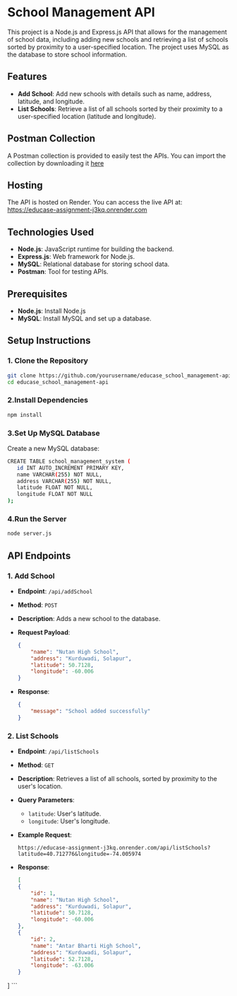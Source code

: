 # School Management API

This project is a Node.js and Express.js API that allows for the management of school data, including adding new schools and retrieving a list of schools sorted by proximity to a user-specified location. The project uses MySQL as the database to store school information.

## Features

- **Add School**: Add new schools with details such as name, address, latitude, and longitude.
- **List Schools**: Retrieve a list of all schools sorted by their proximity to a user-specified location (latitude and longitude).

## Postman Collection
A Postman collection is provided to easily test the APIs. You can import the collection by downloading it [here](assets/Educase.postman_collection.json)

## Hosting
The API is hosted on Render. You can access the live API at: https://educase-assignment-j3kq.onrender.com


## Technologies Used

- **Node.js**: JavaScript runtime for building the backend.
- **Express.js**: Web framework for Node.js.
- **MySQL**: Relational database for storing school data.
- **Postman**: Tool for testing APIs.

## Prerequisites

- **Node.js**: Install Node.js
- **MySQL**: Install MySQL and set up a database.

## Setup Instructions

### 1. Clone the Repository

```bash
git clone https://github.com/yourusername/educase_school_management-api.git
cd educase_school_management-api
```

### 2.Install Dependencies

```bash
npm install
```
### 3.Set Up MySQL Database
 Create a new MySQL database:

 ```bash
CREATE TABLE school_management_system (
    id INT AUTO_INCREMENT PRIMARY KEY,
    name VARCHAR(255) NOT NULL,
    address VARCHAR(255) NOT NULL,
    latitude FLOAT NOT NULL,
    longitude FLOAT NOT NULL
);
```

### 4.Run the Server
 ```bash
node server.js
```

## API Endpoints

### 1. Add School

- **Endpoint**: `/api/addSchool`
- **Method**: `POST`
- **Description**: Adds a new school to the database.
- **Request Payload**:

    ```json
    {
        "name": "Nutan High School",
        "address": "Kurduwadi, Solapur",
        "latitude": 50.7128,
        "longitude": -60.006
    }
    ```

- **Response**:

    ```json
    {
        "message": "School added successfully"
    }
    ```

### 2. List Schools

- **Endpoint**: `/api/listSchools`
- **Method**: `GET`
- **Description**: Retrieves a list of all schools, sorted by proximity to the user's location.
- **Query Parameters**:
  - `latitude`: User's latitude.
  - `longitude`: User's longitude.
- **Example Request**:

    ```url
   https://educase-assignment-j3kq.onrender.com/api/listSchools?latitude=40.712776&longitude=-74.005974
    ```

- **Response**:

    ```json
    [
    {
        "id": 1,
        "name": "Nutan High School",
        "address": "Kurduwadi, Solapur",
        "latitude": 50.7128,
        "longitude": -60.006
    },
    {
        "id": 2,
        "name": "Antar Bharti High School",
        "address": "Kurduwadi, Solapur",
        "latitude": 52.7128,
        "longitude": -63.006
    }
]
    ```
